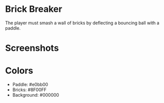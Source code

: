 # Brick Breaker
The player must smash a wall of bricks by deflecting a bouncing ball with a paddle. 

# Screenshots




# Colors
- Paddle: #e0bb00
- Bricks: #8F00FF
- Background: #000000
